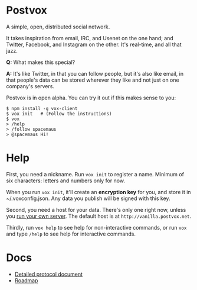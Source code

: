 Postvox
==========
A simple, open, distributed social network.

It takes inspiration from email, IRC, and Usenet on the one hand; and Twitter,
Facebook, and Instagram on the other.  It's real-time, and all that jazz.

**Q:** What makes this special?

**A:** It's like Twitter, in that you can follow people, but it's also like
email, in that people's data can be stored wherever they like and not just on
one company's servers.

Postvox is in open alpha.  You can try it out if this makes sense to you:

    $ npm install -g vox-client
    $ vox init   # (Follow the instructions)
    $ vox
    > /help
    > /follow spacemaus
    > @spacemaus Hi!


Help
=======
First, you need a nickname.  Run `vox init` to register a name.  Minimum of six
characters: letters and numbers only for now.

When you run `vox init`, it'll create an **encryption key** for you, and store
it in ~/.voxconfig.json.  Any data you publish will be signed with this key.

Second, you need a host for your data.  There's only one right now, unless you
[run your own server](server/README.md).  The default host is at
`http://vanilla.postvox.net`.

Thirdly, run `vox help` to see help for non-interactive commands, or run `vox`
and type `/help` to see help for interactive commands.


Docs
=======
- [Detailed protocol document](Protocol.md)
- [Roadmap](Roadmap.md)
